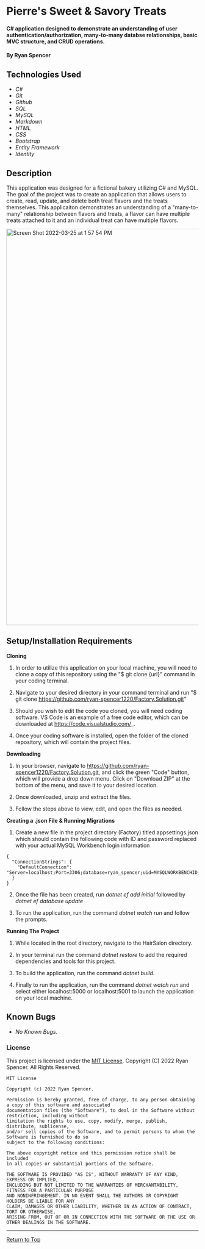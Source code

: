 # Pierre's Sweet & Savory Treats

#### C# application designed to demonstrate an understanding of user authentication/authorization, many-to-many databse relationships, basic MVC structure, and CRUD operations.

#### By Ryan Spencer

## Technologies Used

- _C#_
- _Git_
- _Github_
- _SQL_
- _MySQL_
- _Markdown_
- _HTML_
- _CSS_
- _Bootstrap_
- _Entity Framework_
- _Identity_

## Description

This application was designed for a fictional bakery utilizing C# and MySQL. The goal of the project was to create an application that allows users to create, read, update, and delete both treat flavors and the treats themselves. This applicaiton demonstrates an understanding of a "many-to-many" relationship between flavors and treats, a flavor can have multiple treats attached to it and an individual treat can have multiple flavors.

<img width="1040" alt="Screen Shot 2022-03-25 at 1 57 54 PM" src="https://user-images.githubusercontent.com/86761275/160214913-3721926d-302a-4dd6-a23f-7c06d367b43d.png">

## Setup/Installation Requirements

**Cloning**

1. In order to utilize this application on your local machine, you will need to clone a copy of this repository using the "$ git clone {url}" command in your coding terminal.

2. Navigate to your desired directory in your command terminal and run "$ git clone https://github.com/ryan-spencer1220/Factory.Solution.git"

3. Should you wish to edit the code you cloned, you will need coding software. VS Code is an example of a free code editor, which can be downloaded at https://code.visualstudio.com/_.

4. Once your coding software is installed, open the folder of the cloned repository, which will contain the project files.

**Downloading**

1. In your browser, navigate to https://github.com/ryan-spencer1220/Factory.Solution.git, and click the green "Code" button, which will provide a drop down menu. Click on "Download ZIP" at the bottom of the menu, and save it to your desired location.

2. Once downloaded, unzip and extract the files.

3. Follow the steps above to view, edit, and open the files as needed.

**Creating a .json File & Running Migrations**

1. Create a new file in the project directory (Factory) titled appsettings.json which should contain the following code with ID and password replaced with your actual MySQL Workbench login information

```
{
  "ConnectionStrings": {
    "DefaultConnection": "Server=localhost;Port=3306;database=ryan_spencer;uid=MYSQLWORKBENCHID;pwd=MYSQLWORKBENCHPASSWORD;"
  }
}

```

2. Once the file has been created, run _dotnet ef add initial_ followed by _dotnet ef database update_

3. To run the application, run the command _dotnet watch run_ and follow the prompts.

**Running The Project**

1. While located in the root directory, navigate to the HairSalon directory.

2. In your terminal run the command _dotnet restore_ to add the required dependencies and tools for this project.

3. To build the application, run the command _dotnet build_.

4. Finally to run the application, run the command _dotnet watch run_ and select either localhost:5000 or localhost:5001 to launch the application on your local machine.

## Known Bugs

- _No Known Bugs._

### License

This project is licensed under the [MIT License](https://opensource.org/licenses/MIT). Copyright (C) 2022 Ryan Spencer. All Rights Reserved.

```
MIT License

Copyright (c) 2022 Ryan Spencer.

Permission is hereby granted, free of charge, to any person obtaining a copy of this software and associated
documentation files (the "Software"), to deal in the Software without restriction, including without
limitation the rights to use, copy, modify, merge, publish, distribute, sublicense,
and/or sell copies of the Software, and to permit persons to whom the Software is furnished to do so
subject to the following conditions:

The above copyright notice and this permission notice shall be included
in all copies or substantial portions of the Software.

THE SOFTWARE IS PROVIDED "AS IS", WITHOUT WARRANTY OF ANY KIND, EXPRESS OR IMPLIED,
INCLUDING BUT NOT LIMITED TO THE WARRANTIES OF MERCHANTABILITY, FITNESS FOR A PARTICULAR PURPOSE
AND NONINFRINGEMENT. IN NO EVENT SHALL THE AUTHORS OR COPYRIGHT HOLDERS BE LIABLE FOR ANY
CLAIM, DAMAGES OR OTHER LIABILITY, WHETHER IN AN ACTION OF CONTRACT, TORT OR OTHERWISE,
ARISING FROM, OUT OF OR IN CONNECTION WITH THE SOFTWARE OR THE USE OR OTHER DEALINGS IN THE SOFTWARE.
```

---

<a href="#">Return to Top</a>
